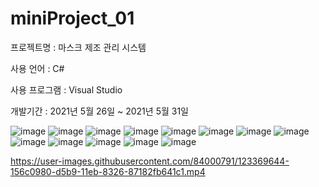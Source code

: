 # miniProject_01

프로젝트명 : 마스크 제조 관리 시스템

사용 언어 : C#

사용 프로그램 : Visual Studio

개발기간 : 2021년 5월 26일 ~ 2021년 5월 31일

![image](https://user-images.githubusercontent.com/84000791/123369438-b9a18080-d5b8-11eb-92fc-9e3c0f869665.png)
![image](https://user-images.githubusercontent.com/84000791/123369486-caea8d00-d5b8-11eb-8eda-f28a84c22348.png)
![image](https://user-images.githubusercontent.com/84000791/123369495-cfaf4100-d5b8-11eb-8575-176f80b0ed48.png)
![image](https://user-images.githubusercontent.com/84000791/123369505-d2aa3180-d5b8-11eb-8278-462b5f324b7c.png)
![image](https://user-images.githubusercontent.com/84000791/123369511-d6d64f00-d5b8-11eb-864d-ae391f3c2718.png)
![image](https://user-images.githubusercontent.com/84000791/123369520-de95f380-d5b8-11eb-93cd-e4f2bafdf5c4.png)
![image](https://user-images.githubusercontent.com/84000791/123369529-e3f33e00-d5b8-11eb-9039-4b060f948af3.png)
![image](https://user-images.githubusercontent.com/84000791/123369547-e9508880-d5b8-11eb-825f-83b1bc114522.png)
![image](https://user-images.githubusercontent.com/84000791/123369557-ed7ca600-d5b8-11eb-9492-dda567a28205.png)
![image](https://user-images.githubusercontent.com/84000791/123369569-f2415a00-d5b8-11eb-89c8-8323f9ceb638.png)
![image](https://user-images.githubusercontent.com/84000791/123369582-f66d7780-d5b8-11eb-99c6-a52fd24cd5fe.png)
![image](https://user-images.githubusercontent.com/84000791/123369599-fec5b280-d5b8-11eb-9198-5a09a9706fdc.png)
![image](https://user-images.githubusercontent.com/84000791/123369608-0422fd00-d5b9-11eb-945d-8bbb7e865a7f.png)


https://user-images.githubusercontent.com/84000791/123369644-156c0980-d5b9-11eb-8326-87182fb641c1.mp4



